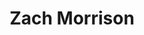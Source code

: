 ---
id: zachary_morrison
title: Zach Morrison
filtername: Z. Morrison
role: M. S. Student
status: current
year: 2024
bio: graduated with a degree in Aerospace Engineering from Oklahoma State University in 2020. He enjoys the design and analysis of UAS, particularly he has worked on the analysis of an unmanned stratospheric glider for his senior design project. They designed a simulation for a glider descent from 100k feet in the atmosphere. For this project he researched and developed a model for the drag experienced by the UAS. He has also worked on the NASA PSTAR project, wherein they conducted proof of concept tests for high altitude solar balloons for use in earthquake monitoring. The goal of the PSTAR project is to deploy a solar balloon on Venus to monitor venusquakes. He has a passion for mathematics, particularly abstract algebra and its divisions such as group theory. I have <a href="https://www.mdpi.com/2073-4433/13/3/443">published a journal article</a> with the Experimental Flow Physics Lab and Dr. Jamey Jacob titled "Wind Speed Statistics from a Small UAS and Its Sensitivity to Sensor Location."
---